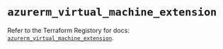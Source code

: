 # `azurerm_virtual_machine_extension`

Refer to the Terraform Registory for docs: [`azurerm_virtual_machine_extension`](https://www.terraform.io/docs/providers/azurerm/r/virtual_machine_extension).
